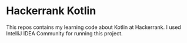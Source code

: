 # Hackerrank Kotlin
This repos contains my learning code about Kotlin at Hackerrank. I used IntelliJ IDEA Community for running this project.
